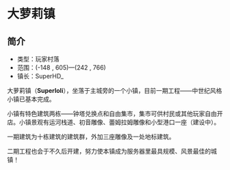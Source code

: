 # 大萝莉镇

## 简介

* 类型：玩家村落
* 范围：\(-148 , 605\)—\(242 , 766\)
* 镇长：SuperHD_

大萝莉镇（**Superloli**），坐落于主城旁的一个小镇，目前一期工程——中世纪风格小镇已基本完成。

小镇有特色建筑两栋——钟塔兑换点和自由集市，集市可供村民或其他玩家自由开店。小镇景观有运河栈道、初音雕像、蕾姆拉姆雕像和小型港口一座（建设中）。

一期建筑为十栋建筑的建筑群，外加三座雕像及一处地标建筑。

二期工程也会于不久后开建，努力使本镇成为服务器里最具规模、风景最佳的城镇！
